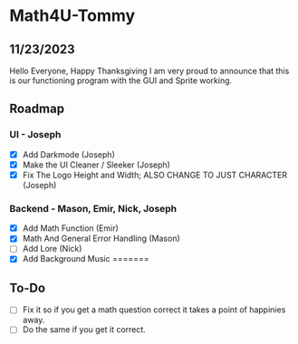 # Math4U-Tommy

## 11/23/2023 
Hello Everyone, Happy Thanksgiving I am very proud to announce that this is our functioning program with the GUI and Sprite working.

## Roadmap

### UI - Joseph
- [X] Add Darkmode (Joseph)
- [X] Make the UI Cleaner / Sleeker (Joseph)
- [x] Fix The Logo Height and Width; ALSO CHANGE TO JUST CHARACTER (Joseph) 
### Backend - Mason, Emir, Nick, Joseph
- [X] Add Math Function (Emir)
- [X] Math And General Error Handling (Mason)
- [ ] Add Lore (Nick)
- [X] Add Background Music
=======
## To-Do
- [ ] Fix it so if you get a math question correct it takes a point of happinies away.
- [ ] Do the same if you get it correct.
